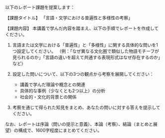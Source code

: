 以下のレポート課題を提案します：

【課題タイトル】
「言語・文学における普遍性と多様性の考察」

【課題内容】
本講義で学んだ内容を踏まえ、以下の手順でレポートを作成してください。

1. 言語または文学における「普遍性」と「多様性」に関する具体的な問いを1つ設定してください。
（例：「なぜ異なる文化圏で類似した物語モチーフが見られるのか」「言語の違いを超えて共通する表現形式はなぜ存在するのか」など）

2. 設定した問いについて、以下の3つの観点から考察を展開してください：
   - 講義で学んだ理論や概念との関連
   - 具体的な事例（少なくとも2つ以上）の分析
   - 社会的・文化的背景との関係

3. 考察を通じて得られた知見をまとめ、あなたの問いに対する答えを提示してください。

なお、レポートは序論（問いの提示と意義）、本論（考察）、結論（まとめと展望）の構成で、1600字程度にまとめてください。